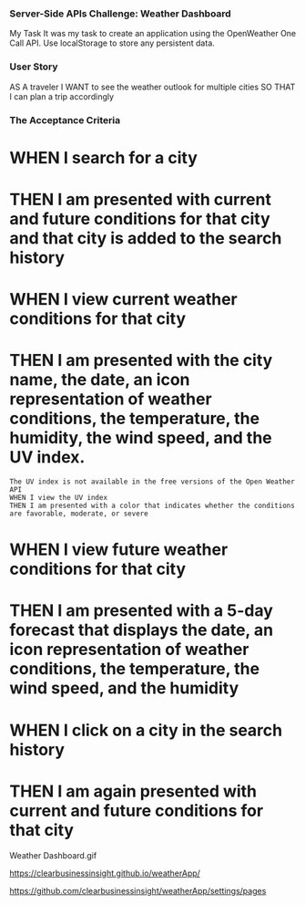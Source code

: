 ### Server-Side APIs Challenge: Weather Dashboard

My Task
It was my task to create an application using the OpenWeather One Call API.  Use localStorage to store any persistent data.

### User Story
AS A traveler
I WANT to see the weather outlook for multiple cities
SO THAT I can plan a trip accordingly

### The Acceptance Criteria

# WHEN I search for a city
# THEN I am presented with current and future conditions for that city and that city is added to the search history
# WHEN I view current weather conditions for that city
# THEN I am presented with the city name, the date, an icon representation of weather conditions, the temperature, the humidity, the wind speed, and the UV index.
    The UV index is not available in the free versions of the Open Weather API
    WHEN I view the UV index
    THEN I am presented with a color that indicates whether the conditions are favorable, moderate, or severe
# WHEN I view future weather conditions for that city
# THEN I am presented with a 5-day forecast that displays the date, an icon representation of weather conditions, the temperature, the wind speed, and the humidity
# WHEN I click on a city in the search history
# THEN I am again presented with current and future conditions for that city

Weather Dashboard.gif


https://clearbusinessinsight.github.io/weatherApp/

https://github.com/clearbusinessinsight/weatherApp/settings/pages


